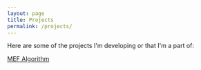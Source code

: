 ```yaml
---
layout: page
title: Projects
permalink: /projects/
---
```


Here are some of the projects I'm developing or that I'm a part of:

[MEF Algorithm](/MEF)
